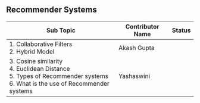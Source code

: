 ## Recommender Systems


| Sub Topic | Contributor Name | Status     |
| --------- | ---------------- | ---------- |
| 1\. Collaborative Filters<br>2\. Hybrid Model                                                                                     | Akash Gupta |  |
| 3\. Cosine similarity<br>4\. Euclidean Distance<br>5\. Types of Recommender systems<br>6\. What is the use of Recommender systems | Yashaswini  |
